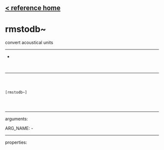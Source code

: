 [< reference home](ceammc_lib.html)
---

# rmstodb~


convert acoustical units

---

-
<br>


---


```



[rmstodb~]


            
```

---
arguments:

ARG_NAME: -<br>

---
properties:


